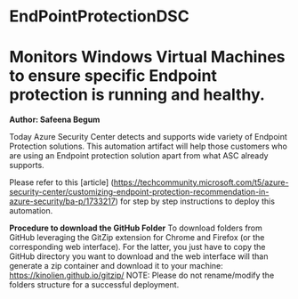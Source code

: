# EndPointProtectionDSC
# Monitors Windows Virtual Machines to ensure specific Endpoint protection is running and healthy.
**Author: Safeena Begum**

Today Azure Security Center detects and supports wide variety of Endpoint Protection solutions. This automation artifact will help those customers who are using an Endpoint protection solution apart from what ASC already supports.  

Please refer to this [article] (https://techcommunity.microsoft.com/t5/azure-security-center/customizing-endpoint-protection-recommendation-in-azure-security/ba-p/1733217) for step by step instructions to deploy this automation.

**Procedure to download the GitHub Folder**
To download folders from GitHub leveraging the GitZip extension for Chrome and Firefox (or the corresponding web interface). For the latter, you just have to copy the GitHub directory you want to download and the web interface will than generate a zip container and download it to your machine: https://kinolien.github.io/gitzip/
NOTE: Please do not rename/modify the folders structure for a successful deployment.
